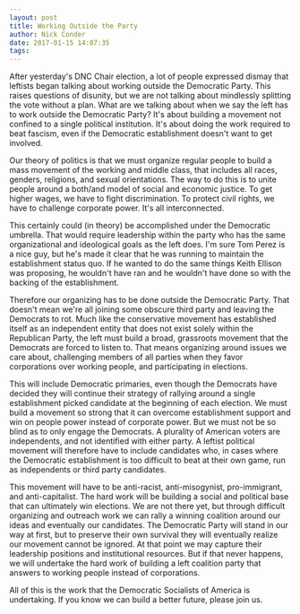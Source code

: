 ```yaml
---
layout: post
title: Working Outside the Party
author: Nick Conder
date: 2017-01-15 14:07:35
tags:
---
```


After yesterday's DNC Chair election, a lot of people expressed dismay that leftists began talking about working outside the Democratic Party. This raises questions of disunity, but we are not talking about mindlessly splitting the vote without a plan. What are we talking about when we say the left has to work outside the Democratic Party? It's about building a movement not confined to a single political institution. It's about doing the work required to beat fascism, even if the Democratic establishment doesn't want to get involved.

Our theory of politics is that we must organize regular people to build a mass movement of the working and middle class, that includes all races, genders, religions, and sexual orientations. The way to do this is to unite people around a both/and model of social and economic justice. To get higher wages, we have to fight discrimination. To protect civil rights, we have to challenge corporate power. It's all interconnected.

This certainly could (in theory) be accomplished under the Democratic umbrella.  That would require leadership within the party who has the same organizational and ideological goals as the left does. I'm sure Tom Perez is a nice guy, but he's made it clear that he was running to maintain the establishment status quo. If he wanted to do the same things Keith Ellison was proposing, he wouldn't have ran and he wouldn't have done so with the backing of the establishment.

Therefore our organizing has to be done outside the Democratic Party. That doesn't mean we're all joining some obscure third party and leaving the Democrats to rot. Much like the conservative movement has established itself as an independent entity that does not exist solely within the Republican Party, the left must build a broad, grassroots movement that the Democrats are forced to listen to. That means organizing around issues we care about, challenging members of all parties when they favor corporations over working people, and participating in elections.

This will include Democratic primaries, even though the Democrats have decided they will continue their strategy of rallying around a single establishment picked candidate at the beginning of each election. We must build a movement so strong that it can overcome establishment support and win on people power instead of corporate power. But we must not be so blind as to only engage the Democrats. A plurality of American voters are independents, and not identified with either party. A leftist political movement will therefore have to include candidates who, in cases where the Democratic establishment is too difficult to beat at their own game, run as independents or third party candidates.

This movement will have to be anti-racist, anti-misogynist, pro-immigrant, and anti-capitalist. The hard work will be building a social and political base that can ultimately win elections. We are not there yet, but through difficult organizing and outreach work we can rally a winning coalition around our ideas and eventually our candidates. The Democratic Party will stand in our way at first, but to preserve their own survival they will eventually realize our movement cannot be ignored. At that point we may capture their leadership positions and institutional resources. But if that never happens, we will undertake the hard work of building a left coalition party that answers to working people instead of corporations.

All of this is the work that the Democratic Socialists of America is undertaking. If you know we can build a better future, please join us.
